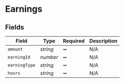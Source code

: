 # Earnings


## Fields

| Field              | Type               | Required           | Description        |
| ------------------ | ------------------ | ------------------ | ------------------ |
| `amount`           | *string*           | :heavy_minus_sign: | N/A                |
| `earningId`        | *number*           | :heavy_minus_sign: | N/A                |
| `earningType`      | *string*           | :heavy_minus_sign: | N/A                |
| `hours`            | *string*           | :heavy_minus_sign: | N/A                |